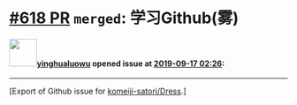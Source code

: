 # [\#618 PR](https://github.com/komeiji-satori/Dress/pull/618) `merged`: 学习Github(雾)

#### <img src="https://avatars.githubusercontent.com/u/22371568?u=2dbff5466d063bb630bfb447e11cd3e83ef82935&v=4" width="50">[yinghualuowu](https://github.com/yinghualuowu) opened issue at [2019-09-17 02:26](https://github.com/komeiji-satori/Dress/pull/618):






-------------------------------------------------------------------------------



[Export of Github issue for [komeiji-satori/Dress](https://github.com/komeiji-satori/Dress).]
